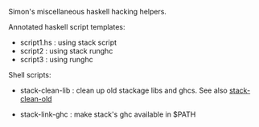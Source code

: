 Simon's miscellaneous haskell hacking helpers.

Annotated haskell script templates:

- script1.hs : using stack script
- script2    : using stack runghc
- script3    : using runghc

Shell scripts:

- stack-clean-lib : clean up old stackage libs and ghcs. See also [stack-clean-old](https://hackage.haskell.org/package/stack-clean-old)

- stack-link-ghc : make stack's ghc available in $PATH
